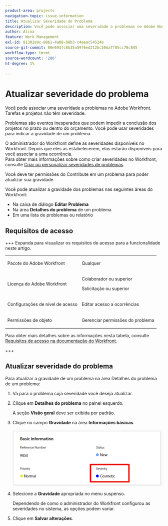 ```yaml
---
product-area: projects
navigation-topic: issue-information
title: Atualizar Severidade do Problema
description: Você pode associar uma severidade a problemas no Adobe Workfront. Tarefas e projetos não têm severidade.
author: Alina
feature: Work Management
exl-id: 81302e9c-8861-4a08-b8b3-c4eeac54524e
source-git-commit: 00e693fc8b35a59f6ed212bc30da7f85cc78c845
workflow-type: tm+mt
source-wordcount: '286'
ht-degree: 1%

---
```


# Atualizar severidade do problema

<!--Audited: 08/2025-->

Você pode associar uma severidade a problemas no Adobe Workfront. Tarefas e projetos não têm severidade.

Problemas são eventos inesperados que podem impedir a conclusão dos projetos no prazo ou dentro do orçamento. Você pode usar severidades para indicar a gravidade de um problema.

O administrador do Workfront define as severidades disponíveis no Workfront. Depois que eles as estabelecerem, elas estarão disponíveis para você associar a uma ocorrência.\
Para obter mais informações sobre como criar severidades no Workfront, consulte [Criar ou personalizar severidades de problemas](../../../administration-and-setup/customize-workfront/creating-custom-status-and-priority-labels/create-customize-issue-severities.md).

Você deve ter permissões do Contribute em um problema para poder atualizar sua gravidade.

Você pode atualizar a gravidade dos problemas nas seguintes áreas do Workfront:

* Na caixa de diálogo **Editar Problema**
* Na área **Detalhes do problema** de um problema
* Em uma lista de problemas ou relatório

## Requisitos de acesso

+++ Expanda para visualizar os requisitos de acesso para a funcionalidade neste artigo.

<table style="table-layout:auto"> 
 <col> 
 <col> 
 <tbody> 
  <tr> 
   <td role="rowheader">Pacote do Adobe Workfront</td> 
   <td> <p>Qualquer</p> </td> 
  </tr> 
  <tr> 
   <td role="rowheader">Licença do Adobe Workfront</td> 
   <td><p>Colaborador ou superior</p> 
   <p>Solicitação ou superior</p> </td> 
  </tr> 
  <tr> 
   <td role="rowheader">Configurações de nível de acesso</td> 
   <td> <p>Editar acesso a ocorrências</p></td> 
  </tr> 
  <tr> 
   <td role="rowheader">Permissões de objeto</td> 
   <td> <p>Gerenciar permissões do problema</p></td> 
  </tr> 
 </tbody> 
</table>

Para obter mais detalhes sobre as informações nesta tabela, consulte [Requisitos de acesso na documentação do Workfront](/help/quicksilver/administration-and-setup/add-users/access-levels-and-object-permissions/access-level-requirements-in-documentation.md).

+++

## Atualizar severidade do problema

Para atualizar a gravidade de um problema na área Detalhes do problema de um problema:

1. Vá para o problema cuja severidade você deseja atualizar.
1. Clique em **Detalhes do problema** no painel esquerdo.

   A seção **Visão geral** deve ser exibida por padrão.

1. Clique no campo **Gravidade** na área **Informações básicas**.

   ![Severidade do problema](assets/issue-severity-field.png)

1. Selecione a **Gravidade** apropriada no menu suspenso.

   Dependendo de como o administrador do Workfront configurou as severidades no sistema, as opções podem variar.

1. Clique em **Salvar alterações**.
